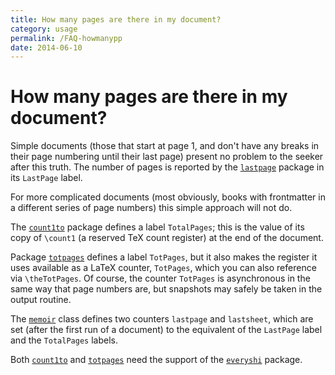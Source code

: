```yaml
---
title: How many pages are there in my document?
category: usage
permalink: /FAQ-howmanypp
date: 2014-06-10
---
```


# How many pages are there in my document?

Simple documents (those that start at page 1, and don't have any
breaks in their page numbering until their last page) present no
problem to the seeker after this truth.  The number of pages is
reported by the [`lastpage`](https://ctan.org/pkg/lastpage) package in its `LastPage` label.

For more complicated documents (most obviously, books with frontmatter
in a different series of page numbers) this simple approach will not
do.

The [`count1to`](https://ctan.org/pkg/count1to) package defines a label `TotalPages`; this is
the value of its copy of `\count1` (a reserved TeX count
register) at the end of the document.

Package [`totpages`](https://ctan.org/pkg/totpages) defines a label `TotPages`, but it also
makes the register it uses available as a LaTeX counter,
`TotPages`, which you can also reference via `\theTotPages`.  Of
course, the counter `TotPages` is asynchronous in the same way that
page numbers are, but snapshots may safely be taken in the output
routine.

The [`memoir`](https://ctan.org/pkg/memoir) class defines two counters `lastpage` and
`lastsheet`, which are set (after the first run of a document)
to the equivalent of the `LastPage` label and the
`TotalPages` labels.

Both [`count1to`](https://ctan.org/pkg/count1to) and [`totpages`](https://ctan.org/pkg/totpages) need the support of
the [`everyshi`](https://ctan.org/pkg/everyshi) package.

